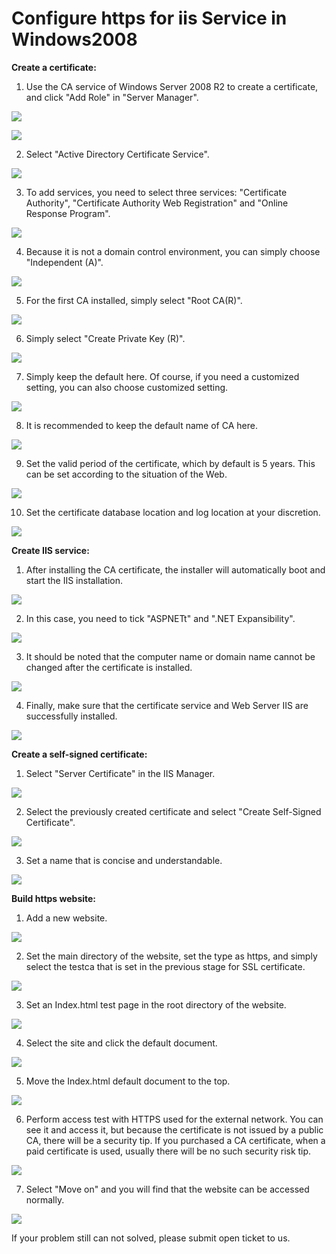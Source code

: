# Configure https for iis Service in Windows2008
**Create a certificate:**

1. Use the CA service of Windows Server 2008 R2 to create a certificate, and click "Add Role" in "Server Manager".

![](https://github.com/jdcloudcom/cn/blob/edit/image/Elastic-Compute/Virtual-Machine/Windows/Windows2008%20iis%E6%9C%8D%E5%8A%A1%E9%85%8D%E7%BD%AEhttps01.png)

![](https://github.com/jdcloudcom/cn/blob/edit/image/Elastic-Compute/Virtual-Machine/Windows/Windows2008%20iis%E6%9C%8D%E5%8A%A1%E9%85%8D%E7%BD%AEhttps02.png)

2. Select "Active Directory Certificate Service".

![](https://github.com/jdcloudcom/cn/blob/edit/image/Elastic-Compute/Virtual-Machine/Windows/Windows2008%20iis%E6%9C%8D%E5%8A%A1%E9%85%8D%E7%BD%AEhttps03.png)

3. To add services, you need to select three services: "Certificate Authority", "Certificate Authority Web Registration" and "Online Response Program".

![](https://github.com/jdcloudcom/cn/blob/edit/image/Elastic-Compute/Virtual-Machine/Windows/Windows2008%20iis%E6%9C%8D%E5%8A%A1%E9%85%8D%E7%BD%AEhttps04.png)

4. Because it is not a domain control environment, you can simply choose "Independent (A)".

![](https://github.com/jdcloudcom/cn/blob/edit/image/Elastic-Compute/Virtual-Machine/Windows/Windows2008%20iis%E6%9C%8D%E5%8A%A1%E9%85%8D%E7%BD%AEhttps05.png)

5. For the first CA installed, simply select "Root CA(R)".

![](https://github.com/jdcloudcom/cn/blob/edit/image/Elastic-Compute/Virtual-Machine/Windows/Windows2008%20iis%E6%9C%8D%E5%8A%A1%E9%85%8D%E7%BD%AEhttps06.png)

6. Simply select "Create Private Key (R)".

![](https://github.com/jdcloudcom/cn/blob/edit/image/Elastic-Compute/Virtual-Machine/Windows/Windows2008%20iis%E6%9C%8D%E5%8A%A1%E9%85%8D%E7%BD%AEhttps07.png)

7. Simply keep the default here. Of course, if you need a customized setting, you can also choose customized setting.

![](https://github.com/jdcloudcom/cn/blob/edit/image/Elastic-Compute/Virtual-Machine/Windows/Windows2008%20iis%E6%9C%8D%E5%8A%A1%E9%85%8D%E7%BD%AEhttps08.png)

8. It is recommended to keep the default name of CA here.

![](https://github.com/jdcloudcom/cn/blob/edit/image/Elastic-Compute/Virtual-Machine/Windows/Windows2008%20iis%E6%9C%8D%E5%8A%A1%E9%85%8D%E7%BD%AEhttps09.png)

9. Set the valid period of the certificate, which by default is 5 years. This can be set according to the situation of the Web.

![](https://github.com/jdcloudcom/cn/blob/edit/image/Elastic-Compute/Virtual-Machine/Windows/Windows2008%20iis%E6%9C%8D%E5%8A%A1%E9%85%8D%E7%BD%AEhttps10.png)

10. Set the certificate database location and log location at your discretion.

![](https://github.com/jdcloudcom/cn/blob/edit/image/Elastic-Compute/Virtual-Machine/Windows/Windows2008%20iis%E6%9C%8D%E5%8A%A1%E9%85%8D%E7%BD%AEhttps11.png)

**Create IIS service:**

1. After installing the CA certificate, the installer will automatically boot and start the IIS installation.

![](https://github.com/jdcloudcom/cn/blob/edit/image/Elastic-Compute/Virtual-Machine/Windows/Windows2008%20iis%E6%9C%8D%E5%8A%A1%E9%85%8D%E7%BD%AEhttps12.png)

2. In this case, you need to tick "ASPNETt" and ".NET Expansibility".

![](https://github.com/jdcloudcom/cn/blob/edit/image/Elastic-Compute/Virtual-Machine/Windows/Windows2008%20iis%E6%9C%8D%E5%8A%A1%E9%85%8D%E7%BD%AEhttps13.png)

3. It should be noted that the computer name or domain name cannot be changed after the certificate is installed.

![](https://github.com/jdcloudcom/cn/blob/edit/image/Elastic-Compute/Virtual-Machine/Windows/Windows2008%20iis%E6%9C%8D%E5%8A%A1%E9%85%8D%E7%BD%AEhttps14.png)

4. Finally, make sure that the certificate service and Web Server IIS are successfully installed.

![](https://github.com/jdcloudcom/cn/blob/edit/image/Elastic-Compute/Virtual-Machine/Windows/Windows2008%20iis%E6%9C%8D%E5%8A%A1%E9%85%8D%E7%BD%AEhttps15.png)

**Create a self-signed certificate:**

1. Select "Server Certificate" in the IIS Manager.

![](https://github.com/jdcloudcom/cn/blob/edit/image/Elastic-Compute/Virtual-Machine/Windows/Windows2008%20iis%E6%9C%8D%E5%8A%A1%E9%85%8D%E7%BD%AEhttps16.png)

2. Select the previously created certificate and select "Create Self-Signed Certificate".

![](https://github.com/jdcloudcom/cn/blob/edit/image/Elastic-Compute/Virtual-Machine/Windows/Windows2008%20iis%E6%9C%8D%E5%8A%A1%E9%85%8D%E7%BD%AEhttps17.png)

3. Set a name that is concise and understandable.

![](https://github.com/jdcloudcom/cn/blob/edit/image/Elastic-Compute/Virtual-Machine/Windows/Windows2008%20iis%E6%9C%8D%E5%8A%A1%E9%85%8D%E7%BD%AEhttps18.png)

**Build https website:**

1. Add a new website.

![](https://github.com/jdcloudcom/cn/blob/edit/image/Elastic-Compute/Virtual-Machine/Windows/Windows2008%20iis%E6%9C%8D%E5%8A%A1%E9%85%8D%E7%BD%AEhttps19.png)

2. Set the main directory of the website, set the type as https, and simply select the testca that is set in the previous stage for SSL certificate.

![](https://github.com/jdcloudcom/cn/blob/edit/image/Elastic-Compute/Virtual-Machine/Windows/Windows2008%20iis%E6%9C%8D%E5%8A%A1%E9%85%8D%E7%BD%AEhttps20.png)

3. Set an Index.html test page in the root directory of the website.

![](https://github.com/jdcloudcom/cn/blob/edit/image/Elastic-Compute/Virtual-Machine/Windows/Windows2008%20iis%E6%9C%8D%E5%8A%A1%E9%85%8D%E7%BD%AEhttps21.png)

4. Select the site and click the default document.

![](https://github.com/jdcloudcom/cn/blob/edit/image/Elastic-Compute/Virtual-Machine/Windows/Windows2008%20iis%E6%9C%8D%E5%8A%A1%E9%85%8D%E7%BD%AEhttps22.png)

5. Move the Index.html default document to the top.

![](https://github.com/jdcloudcom/cn/blob/edit/image/Elastic-Compute/Virtual-Machine/Windows/Windows2008%20iis%E6%9C%8D%E5%8A%A1%E9%85%8D%E7%BD%AEhttps23.png)

6. Perform access test with HTTPS used for the external network. You can see it and access it, but because the certificate is not issued by a public CA, there will be a security tip. If you purchased a CA certificate, when a paid certificate is used, usually there will be no such security risk tip.

![](https://github.com/jdcloudcom/cn/blob/edit/image/Elastic-Compute/Virtual-Machine/Windows/Windows2008%20iis%E6%9C%8D%E5%8A%A1%E9%85%8D%E7%BD%AEhttps24.png)

7. Select "Move on" and you will find that the website can be accessed normally.

![](https://github.com/jdcloudcom/cn/blob/edit/image/Elastic-Compute/Virtual-Machine/Windows/Windows2008%20iis%E6%9C%8D%E5%8A%A1%E9%85%8D%E7%BD%AEhttps25.png)

If your problem still can not solved, please submit open ticket to us.
